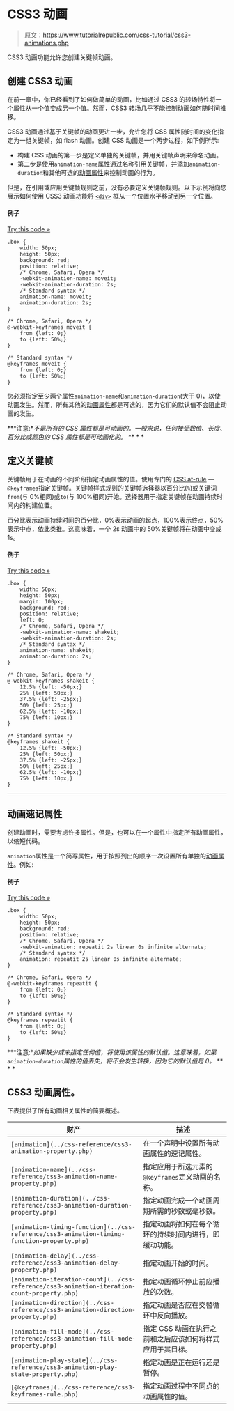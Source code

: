# CSS3 动画

> 原文：<https://www.tutorialrepublic.com/css-tutorial/css3-animations.php>

CSS3 动画功能允许您创建关键帧动画。

## 创建 CSS3 动画

在前一章中，你已经看到了如何做简单的动画，比如通过 CSS3 的转场特性将一个属性从一个值变成另一个值。然而，CSS3 转场几乎不能控制动画如何随时间推移。

CSS3 动画通过基于关键帧的动画更进一步，允许您将 CSS 属性随时间的变化指定为一组关键帧，如 flash 动画。创建 CSS 动画是一个两步过程，如下例所示:

*   构建 CSS 动画的第一步是定义单独的关键帧，并用关键帧声明来命名动画。
*   第二步是使用`animation-name`属性通过名称引用关键帧，并添加`animation-duration`和其他可选的[动画属性](#css3-animation-properties)来控制动画的行为。

但是，在引用或应用关键帧规则之前，没有必要定义关键帧规则。以下示例将向您展示如何使用 CSS3 动画功能将 [`<div>`](../html-reference/html-div-tag.php) 框从一个位置水平移动到另一个位置。

#### 例子

[Try this code »](../codelab.php?topic=css3&file=translate-animation "Try this code using online Editor")

```
.box {
    width: 50px;
    height: 50px;
    background: red;
    position: relative;
    /* Chrome, Safari, Opera */
    -webkit-animation-name: moveit;
    -webkit-animation-duration: 2s;
    /* Standard syntax */
    animation-name: moveit;
    animation-duration: 2s;
}

/* Chrome, Safari, Opera */
@-webkit-keyframes moveit {
    from {left: 0;}
    to {left: 50%;}
}

/* Standard syntax */
@keyframes moveit {
    from {left: 0;}
    to {left: 50%;}
}
```

您必须指定至少两个属性`animation-name`和`animation-duration`(大于 0)，以使动画发生。然而，所有其他的[动画属性](#css3-animation-properties)都是可选的，因为它们的默认值不会阻止动画的发生。

 ***注意:**不是所有的 CSS 属性都是可动画的。一般来说，任何接受数值、长度、百分比或颜色的 CSS 属性都是可动画化的。*  ** * *

## 定义关键帧

关键帧用于在动画的不同阶段指定动画属性的值。使用专门的 [CSS at-rule](../css-reference/css-at-rules.php) — `@keyframes`指定关键帧。关键帧样式规则的关键帧选择器以百分比(`%`)或关键词`from`(与 0%相同)或`to`(与 100%相同)开始。选择器用于指定关键帧在动画持续时间内的构建位置。

百分比表示动画持续时间的百分比，0%表示动画的起点，100%表示终点，50%表示中点，依此类推。这意味着，一个 2s 动画中的 50%关键帧将在动画中变成 1s。

#### 例子

[Try this code »](../codelab.php?topic=css3&file=shake-animation "Try this code using online Editor")

```
.box {
    width: 50px;
    height: 50px;
    margin: 100px;
    background: red;
    position: relative;
    left: 0;
    /* Chrome, Safari, Opera */
    -webkit-animation-name: shakeit;
    -webkit-animation-duration: 2s;
    /* Standard syntax */
    animation-name: shakeit;
    animation-duration: 2s;
}

/* Chrome, Safari, Opera */
@-webkit-keyframes shakeit {
    12.5% {left: -50px;}
    25% {left: 50px;}
    37.5% {left: -25px;}
    50% {left: 25px;}
    62.5% {left: -10px;}
    75% {left: 10px;}
}

/* Standard syntax */
@keyframes shakeit {
    12.5% {left: -50px;}
    25% {left: 50px;}
    37.5% {left: -25px;}
    50% {left: 25px;}
    62.5% {left: -10px;}
    75% {left: 10px;}
}
```

* * *

## 动画速记属性

创建动画时，需要考虑许多属性。但是，也可以在一个属性中指定所有动画属性，以缩短代码。

`animation`属性是一个简写属性，用于按照列出的顺序一次设置所有单独的[动画属性](#css3-animation-properties)。例如:

#### 例子

[Try this code »](../codelab.php?topic=css3&file=translate-animation-infinite "Try this code using online Editor")

```
.box {
    width: 50px;
    height: 50px;
    background: red;
    position: relative;
    /* Chrome, Safari, Opera */
    -webkit-animation: repeatit 2s linear 0s infinite alternate;
    /* Standard syntax */
    animation: repeatit 2s linear 0s infinite alternate;
}

/* Chrome, Safari, Opera */
@-webkit-keyframes repeatit {
    from {left: 0;}
    to {left: 50%;}
}

/* Standard syntax */
@keyframes repeatit {
    from {left: 0;}
    to {left: 50%;}
}
```

 ***注意:**如果缺少或未指定任何值，将使用该属性的默认值。这意味着，如果`animation-duration`属性的值丢失，将不会发生转换，因为它的默认值是 0。*  ** * *

## CSS3 动画属性。

下表提供了所有动画相关属性的简要概述。

| 财产 | 描述 |
| --- | --- |
| `[animation](../css-reference/css3-animation-property.php)` | 在一个声明中设置所有动画属性的速记属性。 |
| `[animation-name](../css-reference/css3-animation-name-property.php)` | 指定应用于所选元素的`@keyframes`定义动画的名称。 |
| `[animation-duration](../css-reference/css3-animation-duration-property.php)` | 指定动画完成一个动画周期所需的秒数或毫秒数。 |
| `[animation-timing-function](../css-reference/css3-animation-timing-function-property.php)` | 指定动画将如何在每个循环的持续时间内进行，即缓动功能。 |
| `[animation-delay](../css-reference/css3-animation-delay-property.php)` | 指定动画开始的时间。 |
| `[animation-iteration-count](../css-reference/css3-animation-iteration-count-property.php)` | 指定动画循环停止前应播放的次数。 |
| `[animation-direction](../css-reference/css3-animation-direction-property.php)` | 指定动画是否应在交替循环中反向播放。 |
| `[animation-fill-mode](../css-reference/css3-animation-fill-mode-property.php)` | 指定 CSS 动画在执行之前和之后应该如何将样式应用于其目标。 |
| `[animation-play-state](../css-reference/css3-animation-play-state-property.php)` | 指定动画是正在运行还是暂停。 |
| `[@keyframes](../css-reference/css3-keyframes-rule.php)` | 指定动画过程中不同点的动画属性的值。 |**